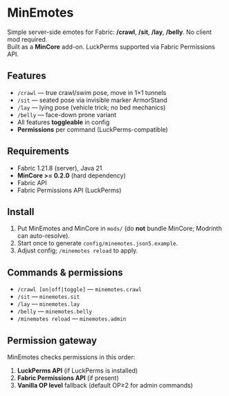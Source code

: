 # MinEmotes

Simple server-side emotes for Fabric: **/crawl**, **/sit**, **/lay**, **/belly**. No client mod required.  
Built as a **MinCore** add-on. LuckPerms supported via Fabric Permissions API.

## Features
- `/crawl` — true crawl/swim pose, move in 1×1 tunnels
- `/sit` — seated pose via invisible marker ArmorStand
- `/lay` — lying pose (vehicle trick; no bed mechanics)
- `/belly` — face-down prone variant
- All features **toggleable** in config
- **Permissions** per command (LuckPerms-compatible)

## Requirements
- Fabric 1.21.8 (server), Java 21
- **MinCore >= 0.2.0** (hard dependency)
- Fabric API
- Fabric Permissions API (LuckPerms)

## Install
1. Put MinEmotes and MinCore in `mods/` (do **not** bundle MinCore; Modrinth can auto-resolve).
2. Start once to generate `config/minemotes.json5.example`.
3. Adjust config; `/minemotes reload` to apply.

## Commands & permissions
- `/crawl [on|off|toggle]` — `minemotes.crawl`
- `/sit` — `minemotes.sit`
- `/lay` — `minemotes.lay`
- `/belly` — `minemotes.belly`
- `/minemotes reload` — `minemotes.admin`


## Permission gateway
MinEmotes checks permissions in this order:
1) **LuckPerms API** (if LuckPerms is installed)  
2) **Fabric Permissions API** (if present)  
3) **Vanilla OP level** fallback (default OP≥2 for admin commands)
